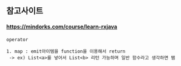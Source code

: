 ﻿## 참고사이트

#### https://mindorks.com/course/learn-rxjava

```
operator

1. map : emit아이템을 function을 이용해서 return
 -> ex) List<a>를 넣어서 List<b> 리턴 가능하며 일반 함수라고 생각하면 됌
```